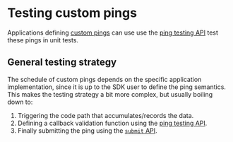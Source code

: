 # Testing custom pings

Applications defining [custom pings](custom.md) can use use the [ping testing API](../../reference/pings/index.md#testing-api) test these pings in unit tests.

## General testing strategy

The schedule of custom pings depends on the specific application implementation, since it is up to the SDK user to define the ping semantics. This makes the testing strategy a bit more complex, but usually boiling down to:

1. Triggering the code path that accumulates/records the data.
2. Defining a callback validation function using the [ping testing API](../../reference/pings/index.md#testbeforenextsubmit).
3. Finally submitting the ping using the [`submit` API](../../reference/pings/index.md#submit).
